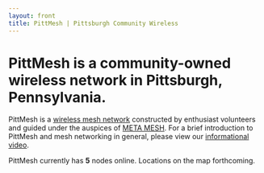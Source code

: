 ```yaml
---
layout: front
title: PittMesh | Pittsburgh Community Wireless
---
```

# PittMesh is a community-owned wireless network in Pittsburgh, Pennsylvania.

PittMesh is a [wireless mesh network](https://en.wikipedia.org/wiki/Wireless_mesh_network)
constructed by enthusiast volunteers and
guided under the auspices of [META MESH](http://www.metamesh.org). For a brief
introduction to PittMesh and mesh networking in general, please view our
[informational video](https://www.youtube.com/watch?v=OvAT7DTspaM).

PittMesh currently has **5** nodes online. Locations on the map forthcoming.
